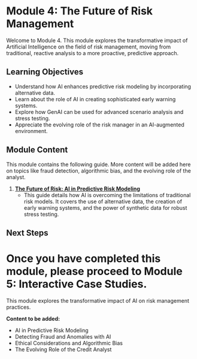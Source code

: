 # Module 4: The Future of Risk Management

Welcome to Module 4. This module explores the transformative impact of Artificial Intelligence on the field of risk management, moving from traditional, reactive analysis to a more proactive, predictive approach.

## Learning Objectives
- Understand how AI enhances predictive risk modeling by incorporating alternative data.
- Learn about the role of AI in creating sophisticated early warning systems.
- Explore how GenAI can be used for advanced scenario analysis and stress testing.
- Appreciate the evolving role of the risk manager in an AI-augmented environment.

## Module Content

This module contains the following guide. More content will be added here on topics like fraud detection, algorithmic bias, and the evolving role of the analyst.

1.  **[The Future of Risk: AI in Predictive Risk Modeling](./01_AI_in_Predictive_Risk_Modeling.md)**
    - This guide details how AI is overcoming the limitations of traditional risk models. It covers the use of alternative data, the creation of early warning systems, and the power of synthetic data for robust stress testing.

## Next Steps
Once you have completed this module, please proceed to **Module 5: Interactive Case Studies**.
=======
This module explores the transformative impact of AI on risk management practices.

**Content to be added:**
- AI in Predictive Risk Modeling
- Detecting Fraud and Anomalies with AI
- Ethical Considerations and Algorithmic Bias
- The Evolving Role of the Credit Analyst
